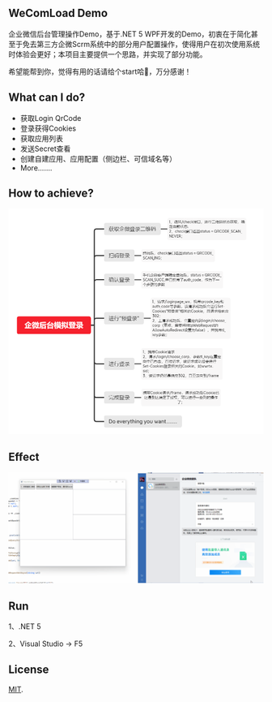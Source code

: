 ## WeComLoad Demo

企业微信后台管理操作Demo，基于.NET 5 WPF开发的Demo，初衷在于简化甚至于免去第三方企微Scrm系统中的部分用户配置操作，使得用户在初次使用系统时体验会更好；本项目主要提供一个思路，并实现了部分功能。

希望能帮到你，觉得有用的话请给个start哈🙌，万分感谢！



## What can I do?

* 获取Login QrCode
* 登录获得Cookies
* 获取应用列表
* 发送Secret查看
* 创建自建应用、应用配置（侧边栏、可信域名等）
* More.......



## How to achieve?

![mind.png (972×859) (raw.githubusercontent.com)](https://github.com/Memoyu/WeComLoad/blob/master/doc/mind.png)



## Effect

![Effect.gif](https://github.com/Memoyu/WeComLoad/blob/master/doc/Effect.gif)



## Run

1、.NET 5

2、Visual Studio -> F5



## License

[MIT](LICENSE).

